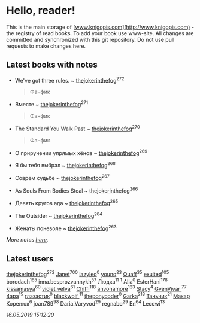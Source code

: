 # Hello, reader!
This is the main storage of [www.knigopis.com](http://www.knigopis.com) - the registry of read books.
To add your book use www-site. All changes are committed and synchronized with this git repository.
Do not use pull requests to make changes here.


## Latest books with notes
* We've got three rules. ~ [thejokerinthefog](users/317/317244423-vkontakte)<sup>272</sup>
    > Фанфик

* Вместе ~ [thejokerinthefog](users/317/317244423-vkontakte)<sup>271</sup>
    > Фанфик

* The Standard You Walk Past ~ [thejokerinthefog](users/317/317244423-vkontakte)<sup>270</sup>
    > Фанфик

* О приручении упрямых хёнов ~ [thejokerinthefog](users/317/317244423-vkontakte)<sup>269</sup>

* Я бы тебя выбрал ~ [thejokerinthefog](users/317/317244423-vkontakte)<sup>268</sup>

* Соврем судьбе ~ [thejokerinthefog](users/317/317244423-vkontakte)<sup>267</sup>

* As Souls From Bodies Steal ~ [thejokerinthefog](users/317/317244423-vkontakte)<sup>266</sup>

* Девять кругов ада ~ [thejokerinthefog](users/317/317244423-vkontakte)<sup>265</sup>

* The Outsider ~ [thejokerinthefog](users/317/317244423-vkontakte)<sup>264</sup>

* Женаты поневоле ~ [thejokerinthefog](users/317/317244423-vkontakte)<sup>263</sup>


_More notes [here](latest_books_with_notes.md)._


## Latest users
[thejokerinthefog](users/317/317244423-vkontakte)<sup>272</sup> 
[Janet](users/108/108113656204404967440-google)<sup>700</sup> 
[lazyleo](users/116/116845519572391639637-google)<sup>0</sup> 
[youno](users/302/302928912-vkontakte)<sup>23</sup> 
[Quaff](users/122/12267158-vkontakte)<sup>35</sup> 
[exulted](users/100/100599204551896265722-google)<sup>105</sup> 
[borodach](users/157/15706320-vkontakte)<sup>165</sup> 
[inna.besprozvannykh](users/733/73323849-yandex)<sup>57</sup> 
[Людка](users/111/111038749-vkontakte)<sup>11</sup> 
[](users/114/114792281744850455512-google)<sup>1</sup> 
[Alla](users/103/103352250712959229257-google)<sup>0</sup> 
[EsterHani](users/305/30558181-vkontakte)<sup>178</sup> 
[kissamasya](users/684/68439978-vkontakte)<sup>60</sup> 
[violet_velva](users/116/116961712580551399099-google)<sup>61</sup> 
[Chiffi](users/105/105831994080785626680-google)<sup>118</sup> 
[anvonamore](users/595/5957175-vkontakte)<sup>123</sup> 
[Stacy](users/309/30902475-vkontakte)<sup>4</sup> 
[GvenVivar ](users/158/158266434925901-facebook)<sup>77</sup> 
[4apa](users/117/117392596378069249667-google)<sup>15</sup> 
[глазастик](users/115/115257673890455357280-google)<sup>0</sup> 
[blackwolf ](users/236/236639644-vkontakte)<sup>11</sup> 
[theponycoder](users/195/195144442-vkontakte)<sup>0</sup> 
[Garka](users/115/115753719718250012620-google)<sup>218</sup> 
[Таньчик](users/209/2096581563762610-facebook)<sup>21</sup> 
[Макар Коренюк](users/126/126368737-vkontakte)<sup>6</sup> 
[joan789](users/240/2401650-vkontakte)<sup>98</sup> 
[Daria Varyvod](users/829/829893410524253-facebook)<sup>29</sup> 
[regnabo](users/870/870059322-yandex)<sup>29</sup> 
[En](users/333/333646551-vkontakte)<sup>64</sup> 
[Lecowi](users/521/521873425-vkontakte)<sup>13</sup> 


_16.05.2019 15:12:20_
